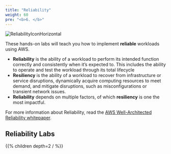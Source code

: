 ```yaml
---
title: "Reliability"
weight: 60
pre: "<b>6. </b>"
---
```


![ReliabilityIconHorizontal](/Reliability/Images/ReliabilityIconHorizontal.png)


These hands-on labs will teach you how to implement **reliable** workloads using AWS.

* **Reliability** is the ability of a workload to perform its intended function correctly and consistently when it’s expected to. This includes the ability to operate and test the workload through its total lifecycle
* **Resiliency** is the ability of a workload to recover from infrastructure or service disruptions, dynamically acquire computing resources to meet demand, and mitigate disruptions, such as misconfigurations or transient network issues.
* **Reliability** depends on multiple factors, of which **resiliency** is one the most impactful.


For more information about Reliability, read the
[AWS Well-Architected Reliability whitepaper](https://d1.awsstatic.com/whitepapers/architecture/AWS-Reliability-Pillar.pdf).

## Reliability Labs

{{% children depth=2 / %}}

